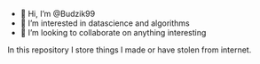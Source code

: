 - 👋 Hi, I’m @Budzik99
- 👀 I’m interested in datascience and algorithms
- 💞️ I’m looking to collaborate on anything interesting

In this repository I store things I made or have stolen from internet.
